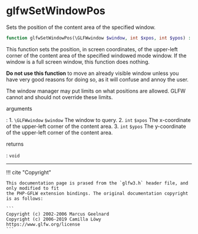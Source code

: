 # glfwSetWindowPos
Sets the position of the content area of the specified window.

```php
function glfwSetWindowPos(\GLFWwindow $window, int $xpos, int $ypos) : void
```

This function sets the position, in screen coordinates, of the upper-left
corner of the content area of the specified windowed mode window. If the
window is a full screen window, this function does nothing.

__Do not use this function__ to move an already visible window unless you
have very good reasons for doing so, as it will confuse and annoy the user.

The window manager may put limits on what positions are allowed. GLFW
cannot and should not override these limits.

arguments

:    1. `\GLFWwindow` `$window` The window to query.
    2. `int` `$xpos` The x-coordinate of the upper-left corner of the content
    area.
    3. `int` `$ypos` The y-coordinate of the upper-left corner of the content
    area.

returns

:    `void` 

---
     

!!! cite "Copyright"

    This documentation page is prased from the `glfw3.h` header file, and only modified to fit 
    the PHP-GFLW extension bindings. The original documentation copyright is as follows:

    ```
    Copyright (c) 2002-2006 Marcus Geelnard
    Copyright (c) 2006-2019 Camilla Löwy
    https://www.glfw.org/license
    ```